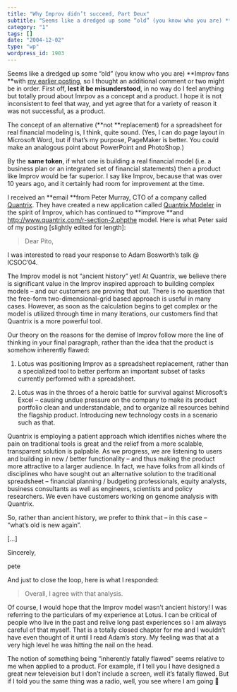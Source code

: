 ```yaml
---
title: "Why Improv didn’t succeed, Part Deux"
subtitle: "Seems like a dredged up some “old” (you know who you are) **Improv fans **with [my earlier posting](..."
category: "1"
tags: []
date: "2004-12-02"
type: "wp"
wordpress_id: 1903
---
```

Seems like a dredged up some “old” (you know who you are) **Improv fans **with [my earlier posting](/weblogs/archives/000522.html), so I thought an additional comment or two might be in order.
First off, **lest it be misunderstood**, in no way do I feel anything but totally proud about Imrpov as a concept and a product. I hope it is not inconsistent to feel that way, and yet agree that for a variety of reason it was not successful, as a product. 

The concept of an alternative (**not **replacement) for a spreadsheet for real financial modeling is, I think, quite sound. (Yes, I can do page layout in Microsoft Word, but if that’s my purpose, PageMaker is better. You could make an analogous point about PowerPoint and PhotoShop.)

By the **same token**, if what one is building a real financial model (i.e. a business plan or an integrated set of financial statements) then a product like Improv would be far superior. I say like Improv, because that was over 10 years ago, and it certainly had room for improvement at the time.

I received an **email **from Peter Murray, CTO of a company called [Quantrix](http://www.quantrix.com/index.php). They have created a new application called [Quantrix Modeler](http://www.quantrix.com/r-section-2.php) in the spirit of Improv, which has continued to **improve **and http://www.quantrix.com/r-section-2.phpthe model. Here is what Peter said of my posting [slightly edited for length]:

> Dear Pito,

I was interested to read your response to Adam Bosworth’s talk @ ICSOC’04.

The Improv model is not “ancient history” yet! At Quantrix, we believe there is significant value in the Improv inspired approach to building complex models – and our customers are proving that out. There is no question that the free-form two-dimensional-grid based approach is useful in many cases. However, as soon as the calculation begins to get complex or the model is utilized through time in many iterations, our customers find that Quantrix is a more powerful tool. 

Our theory on the reasons for the demise of Improv follow more the line of thinking in your final paragraph, rather than the idea that the product is somehow inherently flawed:

1) Lotus was positioning Improv as a spreadsheet replacement, rather than a specialized tool to better perform an important subset of tasks currently performed with a spreadsheet.

2) Lotus was in the throes of a heroic battle for survival against Microsoft’s Excel – causing undue pressure on the company to make its product portfolio clean and understandable, and to organize all resources behind the flagship product. Introducing new technology costs in a scenario such as that.

Quantrix is employing a patient approach which identifies niches where the pain on traditional tools is great and the relief from a more scalable, transparent solution is palpable. As we progress, we are listening to users and building in new / better functionality – and thus making the product more attractive to a larger audience. In fact, we have folks from all kinds of disciplines who have sought out an alternative solution to the traditional spreadsheet – financial planning / budgeting professionals, equity analysts, business consultants as well as engineers, scientists and policy researchers. We even have customers working on genome analysis with Quantrix.

So, rather than ancient history, we prefer to think that – in this case – “what’s old is new again”.

[…]

Sincerely,

pete

And just to close the loop, here is what I responded:

> Overall, I agree with that analysis. 

Of course, I would hope that the Improv model wasn’t ancient history! I was referring to the particulars of my experience at Lotus. I can be critical of people who live in the past and relive long past experiences so I am always careful of that myself. That is a totally closed chapter for me and I wouldn’t have even thought of it until I read Adam’s story. My feeling was that at a very high level he was hitting the nail on the head.

The notion of something being “inherently fatally flawed” seems relative to me when applied to a product. For example, if I tell you I have designed a great new televeision but I don’t include a screen, well it’s fatally flawed. But if I told you the same thing was a radio, well, you see where I am going 🙂